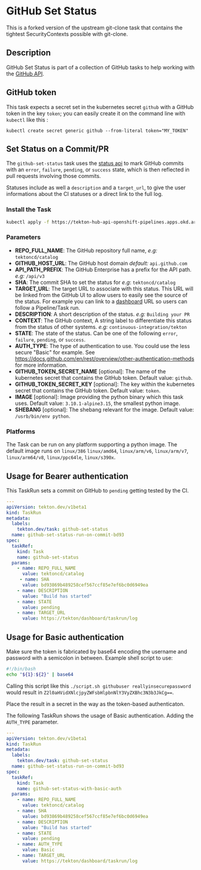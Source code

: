 # GitHub Set Status

This is a forked version of the upstream git-clone task that contains the tightest SecurityContexts possible with git-clone.

## Description

GitHub Set Status is part of a collection of GitHub tasks to help working
with the [GitHub API](https://docs.github.com/en/rest/reference).

## GitHub token

This task expects a secret set in the kubernetes secret `github`
with a GitHub token in the key `token`; you can easily create it on the
command line with `kubectl` like this :

```
kubectl create secret generic github --from-literal token="MY_TOKEN"
```

## Set Status on a Commit/PR

The `github-set-status` task uses the [status api](https://docs.github.com/en/rest/reference/repos#statuses)
to mark GitHub commits with an `error`, `failure`, `pending`, or `success`
state, which is then reflected in pull requests involving those commits.

Statuses include as well a `description` and a `target_url`, to give the user
informations about the CI statuses or a direct link to the full log.

### Install the Task

```bash
kubectl apply -f https://tekton-hub-api-openshift-pipelines.apps.okd.arthurvardevanyan.com/v1/resource/homelab/task/github-set-status/0.4.1/raw
```

### Parameters

- **REPO_FULL_NAME**: The GitHub repository full name, _e.g:_ `tektoncd/catalog`
- **GITHUB_HOST_URL**: The GitHub host domain _default:_ `api.github.com`
- **API_PATH_PREFIX**: The GitHub Enterprise has a prefix for the API path. _e.g:_ `/api/v3`
- **SHA**: The commit SHA to set the status for _e.g_: `tektoncd/catalog`
- **TARGET_URL**: The target URL to associate with this status. This URL will
  be linked from the GitHub UI to allow users to easily see the source of the
  status. For example you can link to a
  [dashboard](https://github.com/tektoncd/dashboard) URL so users can follow a
  Pipeline/Task run.
- **DESCRIPTION**: A short description of the status. _e.g:_ `Building your PR`
- **CONTEXT**: The GitHub context, A string label to differentiate this status
  from the status of other systems. _e.g:_ `continuous-integration/tekton`
- **STATE**: The state of the status. Can be one of the following `error`,
  `failure`, `pending`, or `success`.
- **AUTH_TYPE**: The type of authentication to use. You could use the less secure "Basic"
  for example. See https://docs.github.com/en/rest/overview/other-authentication-methods for more information.
- **GITHUB_TOKEN_SECRET_NAME** \[optional\]: The name of the kubernetes secret that
  contains the GitHub token. Default value: `github`.
- **GITHUB_TOKEN_SECRET_KEY** \[optional\]: The key within the kubernetes secret that
  contains the GitHub token. Default value: `token`.
- **IMAGE** \[optional\]: Image providing the python binary which this task uses. Default
  value: `3.10.1-alpine3.15`, the smallest python image.
- **SHEBANG** \[optional\]: The shebang relevant for the image. Default value: `/usrb/bin/env python`.

### Platforms

The Task can be run on any platform supporting a python image. The default image runs on `linux/386`
`linux/amd64`, `linux/arm/v6`, `linux/arm/v7`, `linux/arm64/v8`, `linux/ppc64le`, `linux/s390x`.

## Usage for Bearer authentication

This TaskRun sets a commit on GitHub to `pending` getting tested by the CI.

```yaml
---
apiVersion: tekton.dev/v1beta1
kind: TaskRun
metadata:
  labels:
    tekton.dev/task: github-set-status
  name: github-set-status-run-on-commit-bd93
spec:
  taskRef:
    kind: Task
    name: github-set-status
  params:
    - name: REPO_FULL_NAME
      value: tektoncd/catalog
     - name: SHA
      value: bd93869b489258cef567ccf85e7ef6bc0d6949ea
    - name: DESCRIPTION
      value: "Build has started"
    - name: STATE
      value: pending
    - name: TARGET_URL
      value: https://tekton/dashboard/taskrun/log
```

## Usage for Basic authentication

Make sure the token is fabricated by base64 encoding the username and password with a semicolon in between.
Example shell script to use:

```bash
#!/bin/bash
echo "${1}:${2}" | base64
```

Calling this script like this `./script.sh githubuser reallyinsecurepassword` would result in `Z2l0aHVidXNlcjpyZWFsbHlpbnNlY3VyZXBhc3N3b3JkCg==`.

Place the result in a secret in the way as the token-based authenticaton.

The following TaskRun shows the usage of Basic authentication. Adding the `AUTH_TYPE` parameter.

```yaml
---
apiVersion: tekton.dev/v1beta1
kind: TaskRun
metadata:
  labels:
    tekton.dev/task: github-set-status
  name: github-set-status-run-on-commit-bd93
spec:
  taskRef:
    kind: Task
    name: github-set-status-with-basic-auth
  params:
    - name: REPO_FULL_NAME
      value: tektoncd/catalog
    - name: SHA
      value: bd93869b489258cef567ccf85e7ef6bc0d6949ea
    - name: DESCRIPTION
      value: "Build has started"
    - name: STATE
      value: pending
    - name: AUTH_TYPE
      value: Basic
    - name: TARGET_URL
      value: https://tekton/dashboard/taskrun/log
```
